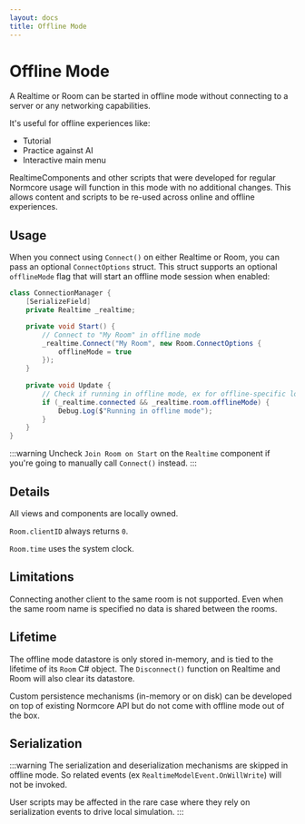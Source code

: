 ```yaml
---
layout: docs
title: Offline Mode
---
```

# Offline Mode

A Realtime or Room can be started in offline mode without connecting to a server or any networking capabilities.

It's useful for offline experiences like:
* Tutorial
* Practice against AI
* Interactive main menu

RealtimeComponents and other scripts that were developed for regular Normcore usage will function in this mode with no additional changes. This allows content and scripts to be re-used across online and offline experiences.

## Usage
When you connect using `Connect()` on either Realtime or Room, you can pass an optional `ConnectOptions` struct. This struct supports an optional `offlineMode` flag that will start an offline mode session when enabled:

```csharp
class ConnectionManager {
    [SerializeField]
    private Realtime _realtime;

    private void Start() {
        // Connect to "My Room" in offline mode
        _realtime.Connect("My Room", new Room.ConnectOptions {
            offlineMode = true
        });
    }
    
    private void Update {
        // Check if running in offline mode, ex for offline-specific logic
        if (_realtime.connected && _realtime.room.offlineMode) {
            Debug.Log($"Running in offline mode");
        }
    }
}
```

:::warning
Uncheck `Join Room on Start` on the `Realtime` component if you're going to manually call `Connect()` instead.
:::

## Details

All views and components are locally owned.

`Room.clientID` always returns `0`.

`Room.time` uses the system clock.

## Limitations

Connecting another client to the same room is not supported. Even when the same room name is specified no data is shared between the rooms.

## Lifetime

The offline mode datastore is only stored in-memory, and is tied to the lifetime of its `Room` C# object. The `Disconnect()` function on Realtime and Room will also clear its datastore.

Custom persistence mechanisms (in-memory or on disk) can be developed on top of existing Normcore API but do not come with offline mode out of the box.

## Serialization

:::warning
The serialization and deserialization mechanisms are skipped in offline mode. So related events (ex `RealtimeModelEvent.OnWillWrite`) will not be invoked.

User scripts may be affected in the rare case where they rely on serialization events to drive local simulation.
:::
